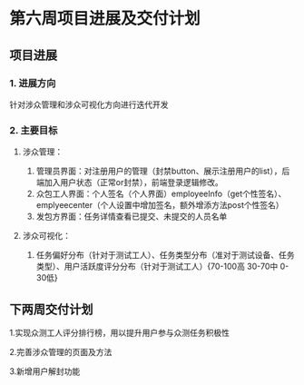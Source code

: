 # 第六周项目进展及交付计划

## 项目进展

### 1. 进展方向

针对涉众管理和涉众可视化方向进行迭代开发

### 2. 主要目标

1. 涉众管理：
   1. 管理员界面：对注册用户的管理（封禁button、展示注册用户的list），后端加入用户状态（正常or封禁），前端登录逻辑修改。
   2. 众包工人界面：个人签名（个人界面）employeeInfo（get个性签名）、emplyeecenter（个人设置中增加签名，额外增添方法post个性签名）
   3. 发包方界面：任务详情查看已提交、未提交的人员名单

2. 涉众可视化：
   1. 任务偏好分布（针对于测试工人）、任务类型分布（准对于测试设备、任务类型）、用户活跃度评分分布（针对于测试工人）{70-100高 30-70中 0-30低}



## 下两周交付计划

1.实现众测工人评分排行榜，用以提升用户参与众测任务积极性

2.完善涉众管理的页面及方法

3.新增用户解封功能

